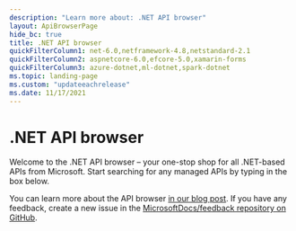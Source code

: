 ```yaml
---
description: "Learn more about: .NET API browser"
layout: ApiBrowserPage
hide_bc: true
title: .NET API browser
quickFilterColumn1: net-6.0,netframework-4.8,netstandard-2.1
quickFilterColumn2: aspnetcore-6.0,efcore-5.0,xamarin-forms
quickFilterColumn3: azure-dotnet,ml-dotnet,spark-dotnet
ms.topic: landing-page
ms.custom: "updateeachrelease"
ms.date: 11/17/2021
---
```

# .NET API browser

Welcome to the .NET API browser – your one-stop shop for all .NET-based APIs from Microsoft. Start searching for any managed APIs by typing in the box below.

You can learn more about the API browser [in our blog post](/teamblog/announcing-unified-dotnet-experience-on-docs). If you have any feedback, create a new issue in the [MicrosoftDocs/feedback repository on GitHub](https://github.com/MicrosoftDocs/feedback/issues).
